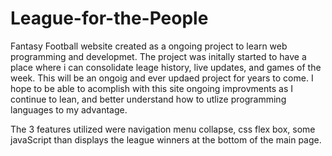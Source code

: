 # League-for-the-People
Fantasy Football website created as a ongoing project to learn web programming and developmet. The project was initally started to have a place where i can consolidate leage history, live updates, and games of the week. This will be an ongoig and ever updaed project for years to come. I hope to be able to acomplish with this site ongoing improvments as I continue to lean, and better understand how to utlize programming languages to my advantage.

The 3 features utilized were navigation menu collapse, css flex box, some javaScript than displays the league winners at the bottom of the main page.